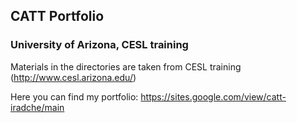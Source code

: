 ## CATT Portfolio
### University of Arizona, CESL training


Materials in the directories are taken from CESL training (http://www.cesl.arizona.edu/)     
             
Here you can find my portfolio: https://sites.google.com/view/catt-iradche/main        
